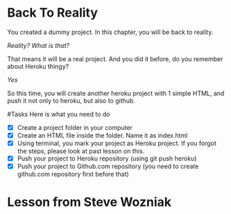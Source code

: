 # Back To Reality
You created a dummy project. In this chapter, you will be back to reality.

_Reality? What is that?_

That means it will be a real project. And you did it before, do you remember about Heroku thingy?

_Yes_

So this time, you will create another heroku project with 1 simple HTML, and push it not only to heroku, but also to github.

#Tasks
Here is what you need to do

- [x] Create a project folder in your computer
- [x] Create an HTML file inside the folder. Name it as index.html
- [x] Using terminal, you mark your project as Heroku project. If you forgot the steps, please look at past lesson on this.
- [x] Push your project to Heroku repository (using git push heroku)
- [x] Push your project to Github.com repository (you need to create github.com repository first before that)

# Lesson from Steve Wozniak
